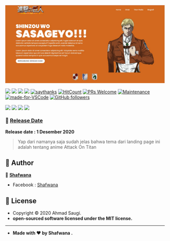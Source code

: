 ![Landing Page](https://raw.githubusercontent.com/HimawanRenn/AOT-Landing-Page/master/screenshoot.jpg)



[![](https://img.shields.io/github/issues/HimawanRenn/AOT-Landing-Page?style=flat-square)](https://img.shields.io/github/issues/HimawanRenn/AOT-Landing-Page?style=flat-square) ![](https://img.shields.io/github/stars/HimawanRenn/AOT-Landing-Page?style=flat-square)
![](https://img.shields.io/github/forks/HimawanRenn/AOT-Landing-Page?style=flat-square) ![](https://img.shields.io/github/license/HimawanRenn/AOT-Landing-Page?style=flat-square) [![saythanks](https://img.shields.io/badge/say-thanks-ff69b4.svg?style=flat-square)](https://saythanks.io/to/ishafwana%gmail.com) [![HitCount](http://hits.dwyl.com/HimawanRenn/https://github.com/HimawanRenn/AOT-Landing-Page.svg)](http://hits.dwyl.com/HimawanRenn/https://github.com/HimawanRenn/AOT-Landing-Page)  [![PRs Welcome](https://img.shields.io/badge/PRs-welcome-brightgreen.svg?style=flat-square)](http://makeapullrequest.com) [![Maintenance](https://img.shields.io/badge/Maintained%3F-yes-green.svg?style=flat-square)](https://GitHub.com/Naereen/StrapDown.js/graphs/commit-activity) [![made-for-VSCode](https://img.shields.io/badge/Made%20for-VSCode-1f425f.svg?style=flat-square)](https://code.visualstudio.com/) [![GitHub followers](https://img.shields.io/github/followers/HimawanRenn.svg?style=flat-square&label=Follow&maxAge=2592000)](https://github.com/zuramai?tab=followers)

<p align="center">
	
<img align="center" src="http://ForTheBadge.com/images/badges/built-with-love.svg"> <img align="center" src="http://ForTheBadge.com/images/badges/uses-html.svg"> <img align="center" src="http://ForTheBadge.com/images/badges/makes-people-smile.svg"> <img align="center" src="http://ForTheBadge.com/images/badges/built-by-developers.svg">

</p>

### 📆 <a href="https://github.com/HimawanRenn/AOT-Landing-Page/">Release Date</a>
**Release date : 1 Desember 2020**
> Yap dari namanya saja sudah jelas bahwa tema dari landing page ini adalah tentang anime Attack On Titan


## 🧑 Author

👤 <a href="https://www.facebook.com/Abdi.Shafwana.Gans"> **Shafwana**</a>
- Facebook : <a href="https://www.facebook.com/Abdi.Shafwana.Gans"> Shafwana</a>


## 📝 License
- Copyright © 2020 Ahmad Saugi.
- **open-sourced software licensed under the MIT license.**

------------

- **Made with ❤️ by Shafwana .**
